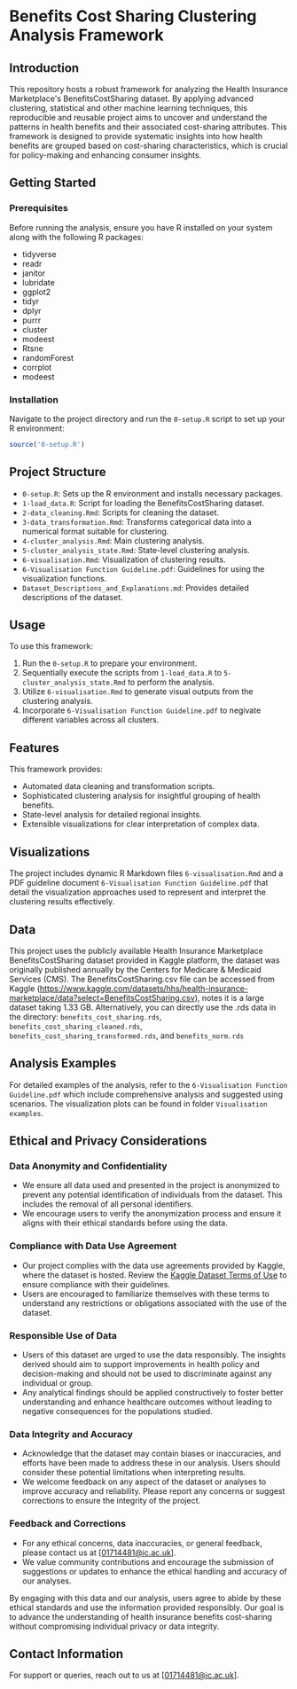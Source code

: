 # Benefits Cost Sharing Clustering Analysis Framework

## Introduction
This repository hosts a robust framework for analyzing the Health Insurance Marketplace's BenefitsCostSharing dataset. By applying advanced clustering, statistical and other machine learning techniques, this reproducible and reusable project aims to uncover and understand the patterns in health benefits and their associated cost-sharing attributes. This framework is designed to provide systematic insights into how health benefits are grouped based on cost-sharing characteristics, which is crucial for policy-making and enhancing consumer insights.

## Getting Started

### Prerequisites
Before running the analysis, ensure you have R installed on your system along with the following R packages:
- tidyverse
- readr
- janitor
- lubridate
- ggplot2
- tidyr
- dplyr
- purrr
- cluster
- modeest
- Rtsne
- randomForest
- corrplot
- modeest

### Installation
Navigate to the project directory and run the `0-setup.R` script to set up your R environment:
```R
source('0-setup.R')
```

## Project Structure
- `0-setup.R`: Sets up the R environment and installs necessary packages.
- `1-load_data.R`: Script for loading the BenefitsCostSharing dataset.
- `2-data_cleaning.Rmd`: Scripts for cleaning the dataset.
- `3-data_transformation.Rmd`: Transforms categorical data into a numerical format suitable for clustering.
- `4-cluster_analysis.Rmd`: Main clustering analysis.
- `5-cluster_analysis_state.Rmd`: State-level clustering analysis.
- `6-visualisation.Rmd`: Visualization of clustering results.
- `6-Visualisation Function Guideline.pdf`: Guidelines for using the visualization functions.
- `Dataset_Descriptions_and_Explanations.md`: Provides detailed descriptions of the dataset.

## Usage
To use this framework:
1. Run the `0-setup.R` to prepare your environment.
2. Sequentially execute the scripts from `1-load_data.R` to `5-cluster_analysis_state.Rmd` to perform the analysis.
3. Utilize `6-visualisation.Rmd` to generate visual outputs from the clustering analysis.
4. Incorporate `6-Visualisation Function Guideline.pdf` to negivate different variables across all clusters.

## Features
This framework provides:
- Automated data cleaning and transformation scripts.
- Sophisticated clustering analysis for insightful grouping of health benefits.
- State-level analysis for detailed regional insights.
- Extensible visualizations for clear interpretation of complex data.

## Visualizations
The project includes dynamic R Markdown files `6-visualisation.Rmd` and a PDF guideline document `6-Visualisation Function Guideline.pdf` that detail the visualization approaches used to represent and interpret the clustering results effectively.

## Data
This project uses the publicly available Health Insurance Marketplace BenefitsCostSharing dataset provided in Kaggle platform, the dataset was originally published annually by the Centers for Medicare & Medicaid Services (CMS). The BenefitsCostSharing.csv file can be accessed from Kaggle (https://www.kaggle.com/datasets/hhs/health-insurance-marketplace/data?select=BenefitsCostSharing.csv), notes it is a large dataset taking 1.33 GB. Alternatively, you can directly use the .rds data in the directory: `benefits_cost_sharing.rds`, `benefits_cost_sharing_cleaned.rds`, `benefits_cost_sharing_transformed.rds`, and `benefits_norm.rds`

## Analysis Examples
For detailed examples of the analysis, refer to the `6-Visualisation Function Guideline.pdf` which include comprehensive analysis and suggested using scenarios. The visualization plots can be found in folder `Visualisation examples`.

## Ethical and Privacy Considerations

### Data Anonymity and Confidentiality
- We ensure all data used and presented in the project is anonymized to prevent any potential identification of individuals from the dataset. This includes the removal of all personal identifiers.
- We encourage users to verify the anonymization process and ensure it aligns with their ethical standards before using the data.

### Compliance with Data Use Agreement
- Our project complies with the data use agreements provided by Kaggle, where the dataset is hosted. Review the [Kaggle Dataset Terms of Use](https://www.kaggle.com/terms) to ensure compliance with their guidelines.
- Users are encouraged to familiarize themselves with these terms to understand any restrictions or obligations associated with the use of the dataset.

### Responsible Use of Data
- Users of this dataset are urged to use the data responsibly. The insights derived should aim to support improvements in health policy and decision-making and should not be used to discriminate against any individual or group.
- Any analytical findings should be applied constructively to foster better understanding and enhance healthcare outcomes without leading to negative consequences for the populations studied.

### Data Integrity and Accuracy
- Acknowledge that the dataset may contain biases or inaccuracies, and efforts have been made to address these in our analysis. Users should consider these potential limitations when interpreting results.
- We welcome feedback on any aspect of the dataset or analyses to improve accuracy and reliability. Please report any concerns or suggest corrections to ensure the integrity of the project.

### Feedback and Corrections
- For any ethical concerns, data inaccuracies, or general feedback, please contact us at [01714481@ic.ac.uk].
- We value community contributions and encourage the submission of suggestions or updates to enhance the ethical handling and accuracy of our analyses.

By engaging with this data and our analysis, users agree to abide by these ethical standards and use the information provided responsibly. Our goal is to advance the understanding of health insurance benefits cost-sharing without compromising individual privacy or data integrity.

## Contact Information
For support or queries, reach out to us at [01714481@ic.ac.uk].

